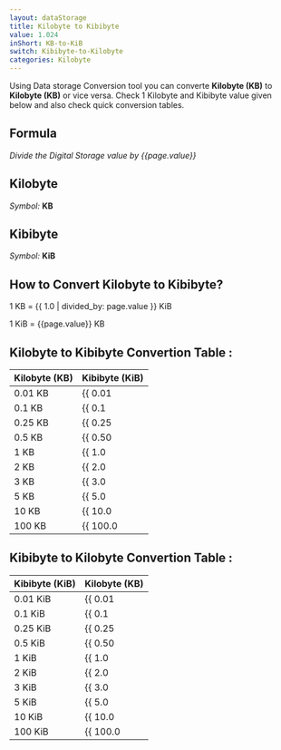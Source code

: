 ```yaml
---
layout: dataStorage
title: Kilobyte to Kibibyte
value: 1.024
inShort: KB-to-KiB
switch: Kibibyte-to-Kilobyte
categories: Kilobyte
---
```


Using Data storage Conversion tool you can converte **Kilobyte (KB)** to **Kilobyte (KB)** or vice versa. Check 1 Kilobyte and Kibibyte value given below and also check quick conversion tables.

## Formula
*Divide the Digital Storage value by {{page.value}}*

## Kilobyte
*Symbol:* **KB**

## Kibibyte
*Symbol:* **KiB**

## How to Convert Kilobyte to Kibibyte?

1 KB = {{ 1.0 | divided_by: page.value }} KiB

1 KiB = {{page.value}} KB


## Kilobyte to Kibibyte Convertion Table :

| Kilobyte (KB) | Kibibyte (KiB) |
| ---- | ---- |
| 0.01 KB | {{ 0.01 | divided_by: page.value }} KiB |
| 0.1 KB | {{ 0.1 | divided_by: page.value }} KiB |
| 0.25 KB | {{ 0.25 | divided_by: page.value }} KiB |
| 0.5 KB | {{ 0.50 | divided_by: page.value }} KiB |
| 1 KB | {{ 1.0 | divided_by: page.value }} KiB |
| 2 KB | {{ 2.0 | divided_by: page.value }} KiB |
| 3 KB | {{ 3.0 | divided_by: page.value }} KiB |
| 5 KB | {{ 5.0 | divided_by: page.value }} KiB |
| 10 KB | {{ 10.0 | divided_by: page.value }} KiB |
| 100 KB | {{ 100.0 | divided_by: page.value }} KiB |

## Kibibyte to Kilobyte Convertion Table :

| Kibibyte (KiB) | Kilobyte (KB) |
| ---- | ---- |
| 0.01 KiB | {{ 0.01 | times: page.value }} KB |
| 0.1 KiB | {{ 0.1 | times: page.value }} KB |
| 0.25 KiB | {{ 0.25 | times: page.value }} KB |
| 0.5 KiB | {{ 0.50 | times: page.value }} KB |
| 1 KiB | {{ 1.0 | times: page.value }} KB |
| 2 KiB | {{ 2.0 | times: page.value }} KB |
| 3 KiB | {{ 3.0 | times: page.value }} KB |
| 5 KiB | {{ 5.0 | times: page.value }} KB |
| 10 KiB | {{ 10.0 | times: page.value }} KB |
| 100 KiB | {{ 100.0 | times: page.value }} KB |


<script>
document.getElementById('selectInput')[4].selected = true
document.getElementById('selectOutput')[5].selected = true
</script>
